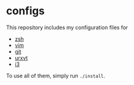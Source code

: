 # configs

This repository includes my configuration files for
* [zsh](.zshrc)
* [vim](.vimrc)
* [git](.gitconfig)
* [urxvt](.Xresources)
* [i3](i3/config)

To use all of them, simply run `./install`.
